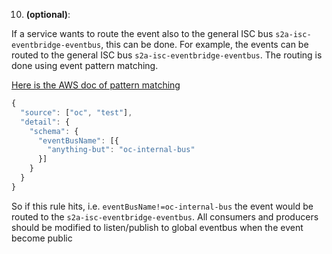10. **(optional)**:

If a service wants to route the event also to the general ISC bus `s2a-isc-eventbridge-eventbus`, this can be done. For example, the events can be routed to the general ISC bus `s2a-isc-eventbridge-eventbus`. The routing is done using event pattern matching. 

[Here is the AWS doc of pattern matching](https://docs.aws.amazon.com/eventbridge/latest/userguide/eb-event-patterns-content-based-filtering.html)


```javascript
{
  "source": ["oc", "test"],
  "detail": {
    "schema": {
      "eventBusName": [{
        "anything-but": "oc-internal-bus"
      }]
    }
  }
}

```
So if this rule hits, i.e. `eventBusName!=oc-internal-bus` the event would be routed to the `s2a-isc-eventbridge-eventbus`. All consumers and producers should be modified to listen/publish to global eventbus when the event become public
